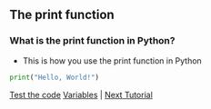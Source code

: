 ## The print function

### What is the print function in Python?

* This is how you use the print function in Python
```python
print("Hello, World!")
```
[Test the code](https://onlinegdb.com)
<a href="tutorial1.html">Variables</a> | <a href="tutorial3">Next Tutorial</a>
